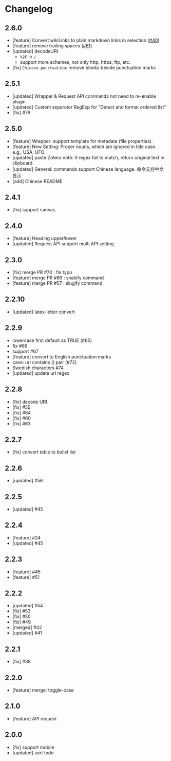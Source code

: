 # Changelog

## 2.6.0

- [feature] Convert wikiLinks to plain markdown links in selection ([#40](https://github.com/Benature/obsidian-text-format/issues/40))
- [feature] remove trailing spaces ([#61](https://github.com/Benature/obsidian-text-format/issues/61))
- [updated] decodeURI
  - `%2F` -> `/`
  - support more schemes, not only http, https, ftp, etc.
- [fix] `Chinese-punctuation`: remove blanks beside punctuation marks

## 2.5.1
- [updated] Wrapper & Request API commands not need to re-enable plugin
- [updated] Custom separator RegExp for "Detect and format ordered list"
- [fix] #79

## 2.5.0
- [feature] Wrapper: support template for metadata (file properties).
- [feature] New Setting: Proper nouns, which are ignored in title case. e.g., USA, UFO.
- [updated] paste Zotero note: if regex fail to match, return original text in clipboard.
- [updated] General: commands support Chinese language. 命令支持中文显示
- [add] Chinese README

## 2.4.1
- [fix] support canvas

## 2.4.0
- [feature] Heading upper/lower
- [updated] Request API support multi API setting

## 2.3.0
- [fix] merge PR #70 : fix typo
- [feature] merge PR #69 : snakify command
- [feature] merge PR #57 : slugify command

## 2.2.10
- [updated] latex-letter convert

## 2.2.9
- lowercase first default as TRUE (#65)
- fix #66
- support #67
- [feature] convert to English punctuation marks
- case: url contains () pair (#72)
- Swedish characters #74
- [updated] update url regex

## 2.2.8
- [fix] decode URI
- [fix] #55
- [fix] #64
- [fix] #60
- [fix] #63

## 2.2.7
- [fix] convert table to bullet list

## 2.2.6
- [updated] #56

## 2.2.5
- [updated] #45

## 2.2.4
- [feature] #24
- [updated] #45

## 2.2.3
- [feature] #45
- [feature] #51

## 2.2.2
- [updated] #54
- [fix] #53
- [fix] #50
- [fix] #49
- [merged] #42
- [updated] #41

## 2.2.1
- [fix] #38

## 2.2.0
- [feature] merge: toggle-case

## 2.1.0
- [feature] API request

## 2.0.0
- [fix] support mobile
- [updated] sort todo